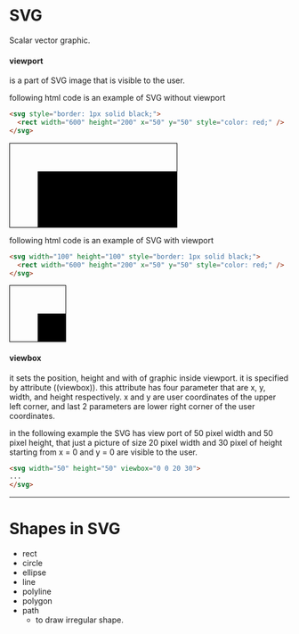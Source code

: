 # SVG

Scalar vector graphic.

#### viewport

is a part of SVG image that is visible to the user.

 

following html code is an example of SVG without viewport 

```html
<svg style="border: 1px solid black;">
  <rect width="600" height="200" x="50" y="50" style="color: red;" />
</svg>
```



<svg style="border: 1px solid black;">
  <rect width="600" height="200" x="50" y="50" style="color: red;" />
</svg>



following html code is an example of SVG with viewport 

```html
<svg width="100" height="100" style="border: 1px solid black;">
  <rect width="600" height="200" x="50" y="50" style="color: red;" />
</svg>
```



<svg width="100" height="100" style="border: 1px solid black;">
  <rect width="600" height="200" x="50" y="50" style="color: red;" />
</svg>



#### viewbox

it sets the position, height and with of graphic inside viewport. it is specified by attribute ((viewbox)). this attribute has four parameter that are x, y, width, and height respectively. x and y are user coordinates of the upper left corner, and last 2 parameters are lower right corner of the user coordinates.



in the following example the SVG has view port of 50 pixel width and 50 pixel height, that just a picture of size 20 pixel width and 30 pixel of height starting from x = 0 and y = 0 are visible to the user.  

```html
<svg width="50" height="50" viewbox="0 0 20 30">
...
</svg>
```







***

# Shapes in SVG

- rect
- circle
- ellipse
- line
- polyline
- polygon
- path
  - to draw irregular shape.

